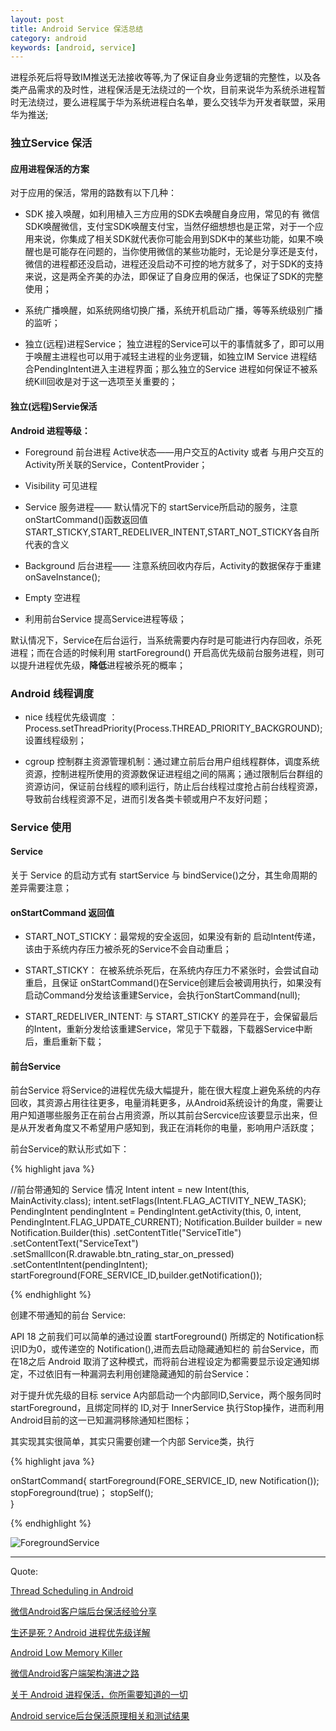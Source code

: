 ```yaml
---
layout: post
title: Android Service 保活总结
category: android
keywords: [android, service]
---
```


进程杀死后将导致IM推送无法接收等等,为了保证自身业务逻辑的完整性，以及各类产品需求的及时性，进程保活是无法绕过的一个坎，目前来说华为系统杀进程暂时无法绕过，要么进程属于华为系统进程白名单，要么交钱华为开发者联盟，采用华为推送;


### 独立Service 保活

#### 应用进程保活的方案

对于应用的保活，常用的路数有以下几种：

*  SDK 接入唤醒，如利用植入三方应用的SDK去唤醒自身应用，常见的有 微信SDK唤醒微信，支付宝SDK唤醒支付宝，当然仔细想想也是正常，对于一个应用来说，你集成了相关SDK就代表你可能会用到SDK中的某些功能，如果不唤醒也是可能存在问题的，当你使用微信的某些功能时，无论是分享还是支付，微信的进程都还没启动，进程还没启动不可控的地方就多了，对于SDK的支持来说，这是两全齐美的办法，即保证了自身应用的保活，也保证了SDK的完整使用；

*  系统广播唤醒，如系统网络切换广播，系统开机启动广播，等等系统级别广播的监听；

*  独立(远程)进程Service； 独立进程的Service可以干的事情就多了，即可以用于唤醒主进程也可以用于减轻主进程的业务逻辑，如独立IM Service 进程结合PendingIntent进入主进程界面；那么独立的Service 进程如何保证不被系统Kill回收是对于这一选项至关重要的；


#### 独立(远程)Servie保活


**Android 进程等级：**

* Foreground  前台进程 Active状态——用户交互的Activity 或者 与用户交互的Activity所关联的Service，ContentProvider；                   
* Visibility  可见进程              
* Service     服务进程—— 默认情况下的 startService所启动的服务，注意onStartCommand()函数返回值START_STICKY,START_REDELIVER_INTENT,START_NOT_STICKY各自所代表的含义           
* Background  后台进程—— 注意系统回收内存后，Activity的数据保存于重建 onSaveInstance();              
* Empty       空进程        


*  利用前台Service 提高Service进程等级；


默认情况下，Service在后台运行，当系统需要内存时是可能进行内存回收，杀死进程；而在合适的时候利用 startForeground() 开启高优先级前台服务进程，则可以提升进程优先级，**降低**进程被杀死的概率；


### Android 线程调度

*  nice 线程优先级调度 ： Process.setThreadPriority(Process.THREAD_PRIORITY_BACKGROUND); 设置线程级别；

*  cgroup 控制群主资源管理机制：通过建立前后台用户组线程群体，调度系统资源，控制进程所使用的资源数保证进程组之间的隔离；通过限制后台群组的资源访问，保证前台线程的顺利运行，防止后台线程过度抢占前台线程资源，导致前台线程资源不足，进而引发各类卡顿或用户不友好问题；


### Service 使用


#### Service

关于 Service 的启动方式有 startService 与 bindService()之分，其生命周期的差异需要注意；

#### onStartCommand 返回值

* START_NOT_STICKY：最常规的安全返回，如果没有新的 启动Intent传递，该由于系统内存压力被杀死的Service不会自动重启；

* START_STICKY： 在被系统杀死后，在系统内存压力不紧张时，会尝试自动重启，且保证 onStartCommand()在Service创建后会被调用执行，如果没有启动Command分发给该重建Service，会执行onStartCommand(null);

* START_REDELIVER_INTENT: 与 START_STICKY 的差异在于，会保留最后的Intent，重新分发给该重建Service，常见于下载器，下载器Service中断后，重启重新下载；




#### 前台Service

前台Service 将Service的进程优先级大幅提升，能在很大程度上避免系统的内存回收，其资源占用往往更多，电量消耗更多，从Android系统设计的角度，需要让用户知道哪些服务正在前台占用资源，所以其前台Sercvice应该要显示出来，但是从开发者角度又不希望用户感知到，我正在消耗你的电量，影响用户活跃度；

前台Service的默认形式如下：

{% highlight java %}

//前台带通知的 Service 情况
Intent intent = new Intent(this, MainActivity.class);
intent.setFlags(Intent.FLAG_ACTIVITY_NEW_TASK);
PendingIntent pendingIntent = PendingIntent.getActivity(this, 0,
        intent, PendingIntent.FLAG_UPDATE_CURRENT);
Notification.Builder builder = new Notification.Builder(this)
        .setContentTitle("ServiceTitle")
        .setContentText("ServiceText")
        .setSmallIcon(R.drawable.btn_rating_star_on_pressed)
        .setContentIntent(pendingIntent);
startForeground(FORE_SERVICE_ID,builder.getNotification());

{% endhighlight %}  


创建不带通知的前台 Service:

API 18 之前我们可以简单的通过设置 startForeground() 所绑定的 Notification标识ID为0，或传递空的 Notification(),进而去启动隐藏通知栏的 前台Service，而在18之后 Android 取消了这种模式，而将前台进程设定为都需要显示设定通知绑定，不过依旧有一种漏洞去利用创建隐藏通知的前台Service：

对于提升优先级的目标 service A内部启动一个内部同ID,Service，两个服务同时startForeground，且绑定同样的 ID,对于 InnerService 执行Stop操作，进而利用Android目前的这一已知漏洞移除通知栏图标；

其实现其实很简单，其实只需要创建一个内部 Service类，执行

{% highlight java %}

  onStartCommand{
    startForeground(FORE_SERVICE_ID, new Notification());
    stopForeground(true)；
    stopSelf();  
  }

{% endhighlight %}  


![ForegroundService](https://file.oncelee.com/assets/img/20160423/service_force.png)


---

Quote:

[Thread Scheduling in Android](http://www.androiddesignpatterns.com/2014/01/thread-scheduling-in-android.html)

[微信Android客户端后台保活经验分享](http://mp.weixin.qq.com/s?__biz=MzA3ODg4MDk0Ng==&mid=403254393&idx=1&sn=8dc0e3a03031177777b5a5876cb210cc&scene=1&srcid=0402fANUWIotbVLECw4Ytz4K#wechat_redirect)

[生还是死？Android 进程优先级详解](http://chinagdg.org/2016/01/%E7%94%9F%E8%BF%98%E6%98%AF%E6%AD%BB%EF%BC%9Fandroid-%E8%BF%9B%E7%A8%8B%E4%BC%98%E5%85%88%E7%BA%A7%E8%AF%A6%E8%A7%A3/)

[Android Low Memory Killer](http://www.cnblogs.com/angeldevil/archive/2013/05/21/3090872.html)

[微信Android客户端架构演进之路](http://mp.weixin.qq.com/s?__biz=MzA3ODg4MDk0Ng==&mid=401921778&idx=1&sn=f05433ff53199999f9dc2acb3b249ac3&scene=21#wechat_redirect)

[关于 Android 进程保活，你所需要知道的一切](http://www.jianshu.com/p/63aafe3c12af)

[Android service后台保活原理相关和测试结果](http://www.jianshu.com/p/2889a69a89c6)
